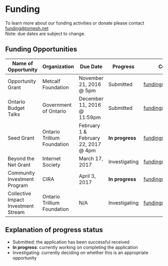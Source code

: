 # Funding 

To learn more about our funding activities or donate please contact funding@tomesh.net  
Note: due dates are subject to change.

## Funding Opportunities

| Name of Opportunity | Organization | Due Date | Progress | Contact |
|---------------------|--------------|----------|----------|---------|
| Opportunity Grant | Metcalf Foundation | November 21, 2016 @ 5pm | Submitted | funding@tomesh.net |
| Ontario Budget Talks | Government of Ontario | December 11, 2016 @ 11:59pm| Submitted | funding@tomesh.net |
| Seed Grant | Ontario Trillium Foundation | February 1 & February 22, 2017 @ 4pm| **In progress** | funding@tomesh.net |
| Beyond the Net Grant | Internet Society | March 17, 2017 | Investigating | funding@tomesh.net |
| Community Investment Program | CIRA | April 3, 2017| **In progress** | funding@tomesh.net |
| Collective Impact Investment Stream | Ontario Trillium Foundation | N/A | Investigating | funding@tomesh.net |


## Explanation of progress status

- Submitted: the application has been successful received
- **In progress**: currently working on completing the application
- Investigating: currently deciding on whether this is an appropriate opportunity
